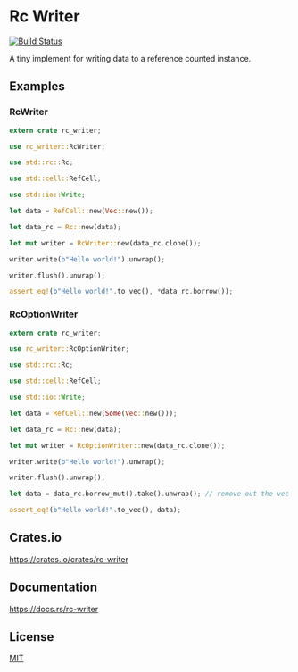 Rc Writer
====================

[![Build Status](https://travis-ci.org/magiclen/rc-writer.svg?branch=master)](https://travis-ci.org/magiclen/rc-writer)

A tiny implement for writing data to a reference counted instance.

## Examples

### RcWriter

```rust
extern crate rc_writer;

use rc_writer::RcWriter;

use std::rc::Rc;

use std::cell::RefCell;

use std::io::Write;

let data = RefCell::new(Vec::new());

let data_rc = Rc::new(data);

let mut writer = RcWriter::new(data_rc.clone());

writer.write(b"Hello world!").unwrap();

writer.flush().unwrap();

assert_eq!(b"Hello world!".to_vec(), *data_rc.borrow());
```

### RcOptionWriter

```rust
extern crate rc_writer;

use rc_writer::RcOptionWriter;

use std::rc::Rc;

use std::cell::RefCell;

use std::io::Write;

let data = RefCell::new(Some(Vec::new()));

let data_rc = Rc::new(data);

let mut writer = RcOptionWriter::new(data_rc.clone());

writer.write(b"Hello world!").unwrap();

writer.flush().unwrap();

let data = data_rc.borrow_mut().take().unwrap(); // remove out the vec from rc

assert_eq!(b"Hello world!".to_vec(), data);
```

## Crates.io

https://crates.io/crates/rc-writer

## Documentation

https://docs.rs/rc-writer

## License

[MIT](LICENSE)